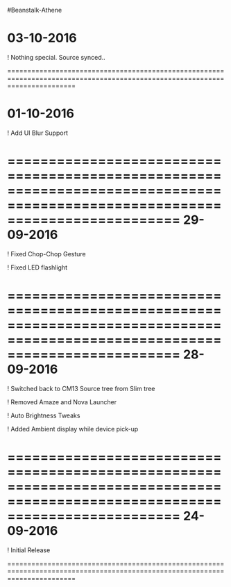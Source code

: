 #Beanstalk-Athene

03-10-2016
=============================================================================================================================

 ! Nothing special. Source synced..
 
=============================================================================================================================

01-10-2016
=============================================================================================================================

 ! Add UI Blur Support
 
=============================================================================================================================
29-09-2016
=============================================================================================================================

 ! Fixed Chop-Chop Gesture
 
 ! Fixed LED flashlight
 
=============================================================================================================================
28-09-2016
=============================================================================================================================
 
 ! Switched back to CM13 Source tree from Slim tree
 
 ! Removed Amaze and Nova Launcher
 
 ! Auto Brightness Tweaks
 
 ! Added Ambient display while device pick-up
 
=============================================================================================================================
24-09-2016
=============================================================================================================================
 
 ! Initial Release
 
=============================================================================================================================



